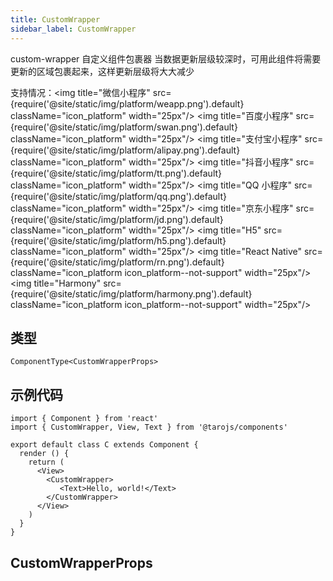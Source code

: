 ```yaml
---
title: CustomWrapper
sidebar_label: CustomWrapper
---
```


custom-wrapper 自定义组件包裹器
当数据更新层级较深时，可用此组件将需要更新的区域包裹起来，这样更新层级将大大减少

支持情况：<img title="微信小程序" src={require('@site/static/img/platform/weapp.png').default} className="icon_platform" width="25px"/> <img title="百度小程序" src={require('@site/static/img/platform/swan.png').default} className="icon_platform" width="25px"/> <img title="支付宝小程序" src={require('@site/static/img/platform/alipay.png').default} className="icon_platform" width="25px"/> <img title="抖音小程序" src={require('@site/static/img/platform/tt.png').default} className="icon_platform" width="25px"/> <img title="QQ 小程序" src={require('@site/static/img/platform/qq.png').default} className="icon_platform" width="25px"/> <img title="京东小程序" src={require('@site/static/img/platform/jd.png').default} className="icon_platform" width="25px"/> <img title="H5" src={require('@site/static/img/platform/h5.png').default} className="icon_platform" width="25px"/> <img title="React Native" src={require('@site/static/img/platform/rn.png').default} className="icon_platform icon_platform--not-support" width="25px"/> <img title="Harmony" src={require('@site/static/img/platform/harmony.png').default} className="icon_platform icon_platform--not-support" width="25px"/>

## 类型

```tsx
ComponentType<CustomWrapperProps>
```

## 示例代码

```tsx
import { Component } from 'react'
import { CustomWrapper, View, Text } from '@tarojs/components'

export default class C extends Component {
  render () {
    return (
      <View>
        <CustomWrapper>
           <Text>Hello, world!</Text>
        </CustomWrapper>
      </View>
    )
  }
}
```

## CustomWrapperProps
